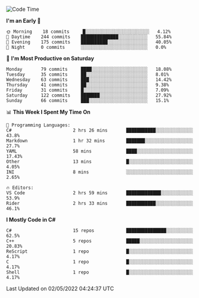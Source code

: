 <!--START_SECTION:waka-->
![Code Time](http://img.shields.io/badge/Code%20Time-774%20hrs%2048%20mins-blue)

**I'm an Early 🐤** 

```text
🌞 Morning    18 commits     █░░░░░░░░░░░░░░░░░░░░░░░░   4.12% 
🌆 Daytime    244 commits    ██████████████░░░░░░░░░░░   55.84% 
🌃 Evening    175 commits    ██████████░░░░░░░░░░░░░░░   40.05% 
🌙 Night      0 commits      ░░░░░░░░░░░░░░░░░░░░░░░░░   0.0%

```
📅 **I'm Most Productive on Saturday** 

```text
Monday       79 commits     ████░░░░░░░░░░░░░░░░░░░░░   18.08% 
Tuesday      35 commits     ██░░░░░░░░░░░░░░░░░░░░░░░   8.01% 
Wednesday    63 commits     ███░░░░░░░░░░░░░░░░░░░░░░   14.42% 
Thursday     41 commits     ██░░░░░░░░░░░░░░░░░░░░░░░   9.38% 
Friday       31 commits     █░░░░░░░░░░░░░░░░░░░░░░░░   7.09% 
Saturday     122 commits    ███████░░░░░░░░░░░░░░░░░░   27.92% 
Sunday       66 commits     ███░░░░░░░░░░░░░░░░░░░░░░   15.1%

```


📊 **This Week I Spent My Time On** 

```text
💬 Programming Languages: 
C#                       2 hrs 26 mins       ███████████░░░░░░░░░░░░░░   43.8% 
Markdown                 1 hr 32 mins        ███████░░░░░░░░░░░░░░░░░░   27.7% 
YAML                     58 mins             ████░░░░░░░░░░░░░░░░░░░░░   17.43% 
Other                    13 mins             █░░░░░░░░░░░░░░░░░░░░░░░░   4.05% 
INI                      8 mins              ░░░░░░░░░░░░░░░░░░░░░░░░░   2.65%

🔥 Editors: 
VS Code                  2 hrs 59 mins       █████████████░░░░░░░░░░░░   53.9% 
Rider                    2 hrs 33 mins       ███████████░░░░░░░░░░░░░░   46.1%

```

**I Mostly Code in C#** 

```text
C#                       15 repos            ███████████████░░░░░░░░░░   62.5% 
C++                      5 repos             █████░░░░░░░░░░░░░░░░░░░░   20.83% 
ReScript                 1 repo              █░░░░░░░░░░░░░░░░░░░░░░░░   4.17% 
C                        1 repo              █░░░░░░░░░░░░░░░░░░░░░░░░   4.17% 
Shell                    1 repo              █░░░░░░░░░░░░░░░░░░░░░░░░   4.17%

```



 Last Updated on 02/05/2022 04:24:37 UTC
<!--END_SECTION:waka-->
